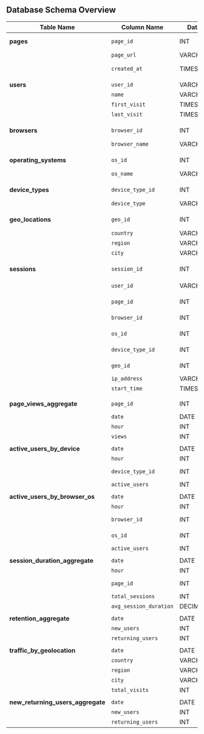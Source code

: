 ## Database Schema Overview

| **Table Name**           | **Column Name**       | **Data Type**      | **Constraints/Description**                                      |
|--------------------------|-----------------------|--------------------|------------------------------------------------------------------|
| **pages**                | `page_id`             | INT                | PRIMARY KEY, AUTO_INCREMENT                                      |
|                          | `page_url`            | VARCHAR(255)       | UNIQUE, NOT NULL                                                 |
|                          | `created_at`          | TIMESTAMP          | DEFAULT CURRENT_TIMESTAMP                                        |
|                          |                       |                    |                                                                  |
| **users**                | `user_id`             | VARCHAR(255)       | PRIMARY KEY                                                      |
|                          | `name`         | VARCHAR(255)          | NOT NULL                                                         |
|                          | `first_visit`         | TIMESTAMP          | NOT NULL                                                         |
|                          | `last_visit`          | TIMESTAMP          | NOT NULL                                                         |
|                          |                       |                    |                                                                  |
| **browsers**             | `browser_id`          | INT                | PRIMARY KEY, AUTO_INCREMENT                                      |
|                          | `browser_name`        | VARCHAR(100)       | NOT NULL                                                         |
|                          |                       |                    |                                                                  |
| **operating_systems**    | `os_id`               | INT                | PRIMARY KEY, AUTO_INCREMENT                                      |
|                          | `os_name`             | VARCHAR(100)       | NOT NULL                                                         |
|                          |                       |                    |                                                                  |
| **device_types**         | `device_type_id`      | INT                | PRIMARY KEY, AUTO_INCREMENT                                      |
|                          | `device_type`         | VARCHAR(100)       | NOT NULL                                                         |
|                          |                       |                    |                                                                  |
| **geo_locations**        | `geo_id`              | INT                | PRIMARY KEY, AUTO_INCREMENT                                      |
|                          | `country`             | VARCHAR(100)       | NOT NULL                                                         |
|                          | `region`              | VARCHAR(100)       |                                                                  |
|                          | `city`                | VARCHAR(100)       |                                                                  |
|                          |                       |                    |                                                                  |
| **sessions**             | `session_id`          | INT                | PRIMARY KEY, AUTO_INCREMENT                                      |
|                          | `user_id`             | VARCHAR(255)       | FOREIGN KEY REFERENCES `users(user_id)`                          |
|                          | `page_id`             | INT                | FOREIGN KEY REFERENCES `pages(page_id)`                          |
|                          | `browser_id`          | INT                | FOREIGN KEY REFERENCES `browsers(browser_id)`                    |
|                          | `os_id`               | INT                | FOREIGN KEY REFERENCES `operating_systems(os_id)`                |
|                          | `device_type_id`      | INT                | FOREIGN KEY REFERENCES `device_types(device_type_id)`            |
|                          | `geo_id`              | INT                | FOREIGN KEY REFERENCES `geo_locations(geo_id)`                   |
|                          | `ip_address`          | VARCHAR(45)        |                                                                  |
|                          | `start_time`          | TIMESTAMP          | NOT NULL                                                         |
|                          |                       |                    |                                                                  |
| **page_views_aggregate** | `page_id`             | INT                | FOREIGN KEY REFERENCES `pages(page_id)`                          |
|                          | `date`                | DATE               |                                                                  |
|                          | `hour`                | INT                |                                                                  |
|                          | `views`               | INT                | DEFAULT 0                                                        |
|                          |                       |                    |                                                                  |
| **active_users_by_device**| `date`               | DATE               |                                                                  |
|                          | `hour`                | INT                |                                                                  |
|                          | `device_type_id`      | INT                | FOREIGN KEY REFERENCES `device_types(device_type_id)`            |
|                          | `active_users`        | INT                | DEFAULT 0                                                        |
|                          |                       |                    |                                                                  |
| **active_users_by_browser_os**| `date`           | DATE               |                                                                  |
|                          | `hour`                | INT                |                                                                  |
|                          | `browser_id`          | INT                | FOREIGN KEY REFERENCES `browsers(browser_id)`                    |
|                          | `os_id`               | INT                | FOREIGN KEY REFERENCES `operating_systems(os_id)`                |
|                          | `active_users`        | INT                | DEFAULT 0                                                        |
|                          |                       |                    |                                                                  |
| **session_duration_aggregate**| `date`           | DATE               |                                                                  |
|                          | `hour`                | INT                |                                                                  |
|                          | `page_id`             | INT                | FOREIGN KEY REFERENCES `pages(page_id)`                          |
|                          | `total_sessions`      | INT                | DEFAULT 0                                                        |
|                          | `avg_session_duration`| DECIMAL(10,2)      | DEFAULT 0.0                                                      |
|                          |                       |                    |                                                                  |
| **retention_aggregate**   | `date`               | DATE               |                                                                  |
|                          | `new_users`           | INT                | DEFAULT 0                                                        |
|                          | `returning_users`     | INT                | DEFAULT 0                                                        |
|                          |                       |                    |                                                                  |
| **traffic_by_geolocation**| `date`               | DATE               |                                                                  |
|                          | `country`             | VARCHAR(100)       |                                                                  |
|                          | `region`              | VARCHAR(100)       |                                                                  |
|                          | `city`                | VARCHAR(100)       |                                                                  |
|                          | `total_visits`        | INT                | DEFAULT 0                                                        |
|                          |                       |                    |                                                                  |
| **new_returning_users_aggregate**| `date`        | DATE               |                                                                  |
|                          | `new_users`           | INT                | DEFAULT 0                                                        |
|                          | `returning_users`     | INT                | DEFAULT 0                                                        |